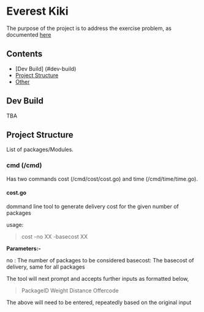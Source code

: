 
# Everest Kiki

The purpose of the project is to address the exercise problem, as documented [here](https://github.com/sudevkk/everest_kiki/blob/main/docs/EverestEngineering_Coding_challenge__courier_service_.pdf)

## Contents
	

 - [Dev Build] (#dev-build)
 - [Project Structure](#project-structure)
 - [Other](#other)

## Dev Build

TBA

## Project Structure

List of packages/Modules.

### cmd (/cmd)
Has two commands cost (/cmd/cost/cost.go) and time (/cmd/time/time.go). 
#### cost.go
dommand line tool to generate delivery cost for the given number of packages

usage:

> cost -no XX -basecost XX

**Parameters:-**

no : The number of packages to be considered
basecost: The basecost of delivery, same for all packages

The tool will next prompt and accepts further inputs as formatted below,

> PackageID Weight Distance Offercode

The above will need to be entered, repeatedly based on the original input


